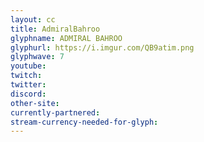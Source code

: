 ```yaml
---
layout: cc
title: AdmiralBahroo
glyphname: ADMIRAL BAHROO
glyphurl: https://i.imgur.com/QB9atim.png
glyphwave: 7
youtube: 
twitch: 
twitter: 
discord: 
other-site: 
currently-partnered: 
stream-currency-needed-for-glyph: 
---
```



